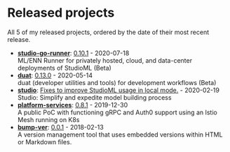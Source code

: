 # Released projects

All <!-- release_count starts -->5<!-- release_count ends --> of my released projects, ordered by the date of their most recent release.

<!-- recent_releases starts -->
* **[studio-go-runner](https://github.com/leaf-ai/studio-go-runner)**: [0.10.1](https://github.com/leaf-ai/studio-go-runner/releases/tag/0.10.1) - 2020-07-18
<br>ML/ENN Runner for privately hosted, cloud, and data-center deployments of StudioML (Beta)
* **[duat](https://github.com/karlmutch/duat)**: [0.13.0](https://github.com/karlmutch/duat/releases/tag/0.13.0) - 2020-05-14
<br>duat (developer utilities and tools) for development workflows  (Beta)
* **[studio](https://github.com/studioml/studio)**: [Fixes to improve StudioML usage in local mode.](https://github.com/studioml/studio/releases/tag/0.0.15) - 2020-02-19
<br>Studio: Simplify and expedite model building process
* **[platform-services](https://github.com/leaf-ai/platform-services)**: [0.8.1](https://github.com/leaf-ai/platform-services/releases/tag/0.8.1) - 2019-12-30
<br>A public PoC with functioning gRPC and Auth0 support using an Istio Mesh running on K8s
* **[bump-ver](https://github.com/karlmutch/bump-ver)**: [0.0.1](https://github.com/karlmutch/bump-ver/releases/tag/0.0.1) - 2018-02-13
<br>A version management tool that uses embedded versions within HTML or Markdown files.
<!-- recent_releases ends -->
